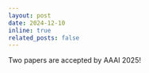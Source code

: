 ```yaml
---
layout: post
date: 2024-12-10
inline: true
related_posts: false
---
```


Two papers are accepted by AAAI 2025!
